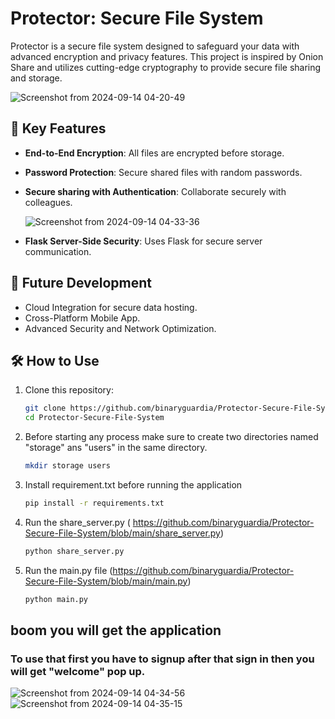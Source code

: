 # Protector: Secure File System

Protector is a secure file system designed to safeguard your data with advanced encryption and privacy features. This project is inspired by Onion Share and utilizes cutting-edge cryptography to provide secure file sharing and storage.

![Screenshot from 2024-09-14 04-20-49](https://github.com/user-attachments/assets/2637ef45-38ff-4893-87db-95d491dcdb84)


## 🔑 Key Features
- **End-to-End Encryption**: All files are encrypted before storage.
- **Password Protection**: Secure shared files with random passwords.
- **Secure sharing with Authentication**: Collaborate securely with colleagues.
  
  ![Screenshot from 2024-09-14 04-33-36](https://github.com/user-attachments/assets/0d45b53d-a59c-4d00-9993-238cdbbdef13)

- **Flask Server-Side Security**: Uses Flask for secure server communication.
## 🚀 Future Development
- Cloud Integration for secure data hosting.
- Cross-Platform Mobile App.
- Advanced Security and Network Optimization.

## 🛠 How to Use
1. Clone this repository:
   ```bash
   git clone https://github.com/binaryguardia/Protector-Secure-File-System.git
   cd Protector-Secure-File-System
2. Before starting any process make sure to create two directories named "storage" ans "users" in the same directory.
   ```bash
   mkdir storage users

2. Install requirement.txt before running the application
   ```bash
   pip install -r requirements.txt
3. Run the share_server.py ( https://github.com/binaryguardia/Protector-Secure-File-System/blob/main/share_server.py)
   ```bash
   python share_server.py
4. Run the main.py file (https://github.com/binaryguardia/Protector-Secure-File-System/blob/main/main.py)
   ```bash
   python main.py
## boom you will get the application
### To use that first you have to signup after that sign in then you will get "welcome" pop up.
 ![Screenshot from 2024-09-14 04-34-56](https://github.com/user-attachments/assets/f958d5df-f6fa-4614-b0d9-18f45daf3550) ![Screenshot from 2024-09-14 04-35-15](https://github.com/user-attachments/assets/a0844946-a15f-4e90-819a-2c3773f05d1d)
